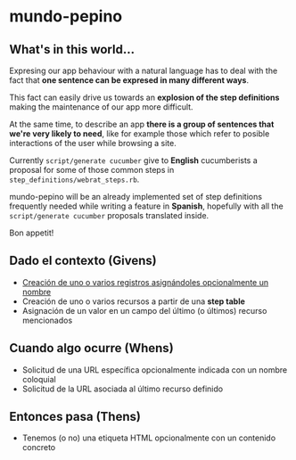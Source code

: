 # mundo-pepino

## What's in this world...

Expresing our app behaviour with a natural language has to deal with the fact that **one sentence can be expresed in many different ways**.

This fact can easily drive us towards an **explosion of the step definitions** making the maintenance of our app more difficult. 

At the same time, to describe an app **there is a group of sentences that we're very likely to need**, like for example those which refer to posible interactions of the user while browsing a site.

Currently `script/generate cucumber` give to **English** cucumberists a proposal for some of those common steps in `step_definitions/webrat_steps.rb`.

mundo-pepino will be an already implemented set of step definitions frequently needed while writing a feature in **Spanish**, hopefully with all the `script/generate cucumber` proposals translated inside.

Bon appetit!

## Dado el contexto (Givens)

* [Creación de uno o varios registros asignándoles opcionalmente un nombre](features/creacion.feature)
* Creación de uno o varios recursos a partir de una **step table**
* Asignación de un valor en un campo del último (o últimos) recurso mencionados

## Cuando algo ocurre (Whens)

* Solicitud de una URL específica opcionalmente indicada con un nombre coloquial
* Solicitud de la URL asociada al último recurso definido

## Entonces pasa (Thens)

* Tenemos (o no) una etiqueta HTML opcionalmente con un contenido concreto

